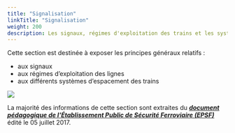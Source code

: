 ```yaml
---
title: "Signalisation"
linkTitle: "Signalisation"
weight: 200
description: Les signaux, régimes d'exploitation des trains et les systèmes d'espacement des trains
---
```


Cette section est destinée à exposer les principes généraux relatifs :
- aux signaux
- aux régimes d’exploitation des lignes
- aux différents systèmes d’espacement des trains

![](/images/docs/railway-wiki/signalling/image-001.png)

La majorité des informations de cette section sont extraites du **_[document pédagogique de l'Établissement Public de
Sécurité Ferroviaire (EPSF)](./docs/document-pedagogique-signaux-regimes-exploitation-v1.pdf)_** édité le 05 juillet 2017.
